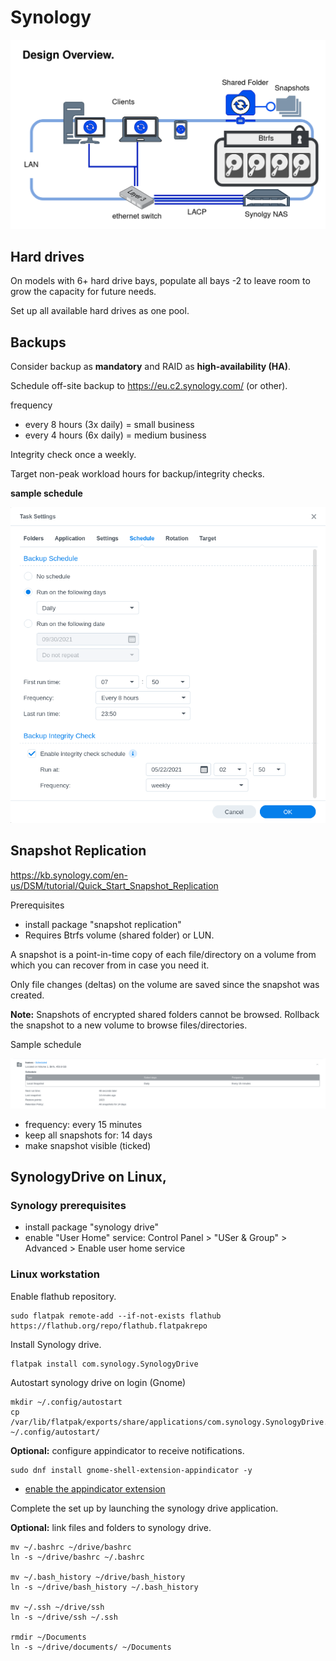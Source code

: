# Synology



![synology design overview](./images/synology_design_overview.png)

## Hard drives

On models with 6+ hard drive bays, populate all bays -2 to leave room to grow the capacity for future needs.

Set up all available hard drives as one pool.

## Backups

Consider backup as **mandatory** and RAID as **high-availability (HA)**.

Schedule off-site backup to https://eu.c2.synology.com/ (or other).

frequency

-  every 8 hours (3x daily) = small business
-  every 4 hours (6x daily) = medium business

Integrity check once a weekly.

Target non-peak workload hours for backup/integrity checks.

**sample schedule**



<img src="./images/synology_backup_schedule.png" alt="synology_backup_schedule" style="zoom: 80%;" />

## Snapshot Replication

https://kb.synology.com/en-us/DSM/tutorial/Quick_Start_Snapshot_Replication

Prerequisites

- install package "snapshot replication"
- Requires Btrfs volume (shared folder) or LUN.

A snapshot is a point-in-time copy of each file/directory on a volume from which you can recover from in case you need it.

Only file changes (deltas) on the volume are saved since the snapshot was created.

**Note:** Snapshots of encrypted shared folders cannot be browsed. Rollback the snapshot to a new volume to browse files/directories.

Sample schedule

![synology_snapshotreplication](./images/synology_snapshotreplication.png)

-  frequency: every 15 minutes
-  keep all snapshots for: 14 days
-  make snapshot visible (ticked)

## SynologyDrive on Linux, 

### Synology prerequisites

- install package "synology drive"
- enable "User Home" service: Control Panel > "USer & Group" > Advanced > Enable user home service

### Linux workstation

Enable flathub repository.

```
sudo flatpak remote-add --if-not-exists flathub https://flathub.org/repo/flathub.flatpakrepo
```

Install Synology drive.

```
flatpak install com.synology.SynologyDrive
```

Autostart synology drive on login (Gnome)

```
mkdir ~/.config/autostart
cp /var/lib/flatpak/exports/share/applications/com.synology.SynologyDrive.desktop ~/.config/autostart/
```

**Optional:** configure appindicator to receive notifications.

```
sudo dnf install gnome-shell-extension-appindicator -y
```

- [enable the appindicator extension](https://extensions.gnome.org/extension/615/appindicator-support/)

Complete the set up by launching the synology drive application.

**Optional:** link files and folders to synology drive.

```
mv ~/.bashrc ~/drive/bashrc
ln -s ~/drive/bashrc ~/.bashrc

mv ~/.bash_history ~/drive/bash_history
ln -s ~/drive/bash_history ~/.bash_history

mv ~/.ssh ~/drive/ssh
ln -s ~/drive/ssh ~/.ssh

rmdir ~/Documents
ln -s ~/drive/documents/ ~/Documents
```
